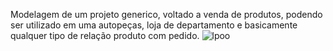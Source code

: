 Modelagem de um projeto generico, voltado a venda de produtos, podendo ser utilizado em uma autopeças, loja de departamento e basicamente qualquer tipo de relação produto com pedido.
![lpoo](https://github.com/user-attachments/assets/e2670d08-0ef6-4d11-a879-ef1c17581e93)

